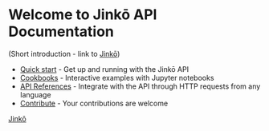 # Welcome to Jinkō API Documentation

(Short introduction - link to [Jinkō](https://www.jinko.ai/))

- [Quick start](#) - Get up and running with the Jinkō API
- [Cookbooks](#) - Interactive examples with Jupyter notebooks
- [API References](#) - Integrate with the API through HTTP requests from any language
- [Contribute](#) - Your contributions are welcome


[Jinkō](https://www.jinko.ai/)